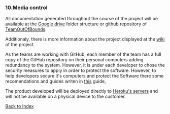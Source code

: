 ### 10.Media control
All documentation generated throughout the course of the project will be
 available at the [Google drive](https://www.google.es/drive/apps.html) 
folder structure or github repository of [TeamOutOfBounds](https://github.com/teamoutofbounds/joint-project).

Additionaly, there is more information about the project displayed at the
 [wiki](https://github.com/teamoutofbounds/joint-project/wiki) of the project.

As the teams are working with GitHub, each member of the team has a full
 copy of the GitHub repository on their personal computers adding redundancy 
 to the system. However, it is under each developer to chose the security
 measures to apply in order to protect the software. However, to help developers
 secure it's computers and protect the Software there some recomendations
 and guides writen in [this](/guides/Securing-Software.md) guide, 
 
The product developed will be deployed directly to [Heroku's servers](https://www.heroku.com/free)
 and will not be available on a physical device to the customer.

[Back to Index](./index.md)